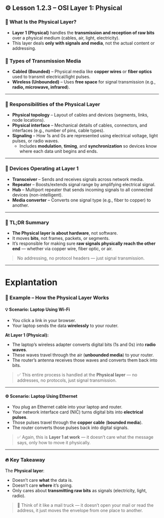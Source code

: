 ## ⚙️ Lesson 1.2.3 – OSI Layer 1: Physical

### 🔌 What Is the Physical Layer?
- **Layer 1 (Physical)** handles the **transmission and reception of raw bits** over a physical medium (cables, air, light, electricity).
- This layer deals **only with signals and media**, not the actual content or addressing.

### 🧭 Types of Transmission Media
- **Cabled (Bounded)** – Physical media like **copper wires** or **fiber optics** used to transmit electrical/light pulses.
- **Wireless (Unbounded)** – Uses **free space** for signal transmission (e.g., **radio, microwave, infrared**).

---

### 🧱 Responsibilities of the Physical Layer
- **Physical topology** – Layout of cables and devices (segments, links, node locations).
- **Physical interface** – Mechanical details of cables, connectors, and interfaces (e.g., number of pins, cable types).
- **Signaling** – How 1s and 0s are represented using electrical voltage, light pulses, or radio waves.
  - Includes **modulation**, **timing**, and **synchronization** so devices know where each data unit begins and ends.

---

### 🧰 Devices Operating at Layer 1
- **Transceiver** – Sends and receives signals across network media.
- **Repeater** – Boosts/extends signal range by amplifying electrical signal.
- **Hub** – Multiport repeater that sends incoming signals to all connected devices (non-intelligent).
- **Media converter** – Converts one signal type (e.g., fiber to copper) to another.

---

### 🧠 TL;DR Summary
- **The Physical layer is about hardware**, not software.
- It moves **bits**, not frames, packets, or segments.
- It’s responsible for making sure **raw signals physically reach the other end** — whether via copper wire, fiber optic, or air.

> No addressing, no protocol headers — just signal transmission.

---
# Explantation

### 🧪 Example – How the Physical Layer Works

#### 💡 Scenario: Laptop Using Wi-Fi

- You click a link in your browser.
- Your laptop sends the data **wirelessly** to your router.

**At Layer 1 (Physical):**
- The laptop’s wireless adapter converts digital bits (1s and 0s) into **radio waves**.
- These waves travel through the air (**unbounded media**) to your router.
- The router’s antenna receives those waves and converts them back into bits.

> ✅ This entire process is handled at the **Physical layer** — no addresses, no protocols, just signal transmission.

---

#### ⚙️ Scenario: Laptop Using Ethernet

- You plug an Ethernet cable into your laptop and router.
- Your network interface card (NIC) turns digital bits into **electrical pulses**.
- Those pulses travel through the **copper cable** (**bounded media**).
- The router converts those pulses back into digital signals.

> ✅ Again, this is **Layer 1 at work** — it doesn’t care what the message says, only how to move it physically.

---

### 🔥 Key Takeaway
The **Physical layer**:
- Doesn’t care **what** the data is.
- Doesn’t care **where** it’s going.
- Only cares about **transmitting raw bits** as signals (electricity, light, radio).

> 💬 Think of it like a mail truck — it doesn’t open your mail or read the address, it just moves the envelope from one place to another.

